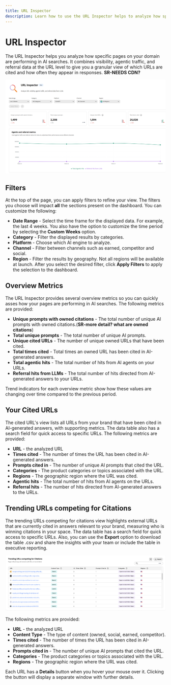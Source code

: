 ```yaml
---
title: URL Inspector
description: Learn how to use the URL Inspector helps to analyze how specific pages on your domain are performing in AI searches.
---
```


# URL Inspector

The URL Inspector helps you analyze how specific pages on your domain are performing in AI searches. It combines visibility, agentic traffic, and referral data at the URL level to give you a granular view of which URLs are cited and how often they appear in responses. **SR-NEEDS CDN?**

![URL Inspector](/help/dashboards/assets/url-insp.png)

## Filters

At the top of the page, you can apply filters to refine your view. The filters you choose will impact **all** the sections present on the dashboard. You can customize the following:

* **Date Range** - Select the time frame for the displayed data. For example, the last 4 weeks. You also have the option to customize the time period by selecting the **Custom Weeks** option.
* **Category** - Filter the displayed results by categories.
* **Platform** - Choose which AI engine to analyze.
* **Channel** - Filter between channels such as earned, competitor and social.
* **Region** - Filter the results by geography. Not all regions will be available at launch.
After you select the desired filter, click **Apply Filters** to apply the selection to the dashboard.

## Overview Metrics

The URL Inspector provides several overview metrics so you can quickly asses how your pages are performing in AI searches. The following metrics are provided:

* **Unique prompts with owned citations** - The total number of unique AI prompts with owned citations.(**SR-more detail? what are owned citations**)
* **Total unique prompts** - The total number of unique AI prompts.
* **Unique cited URLs** - The number of unique owned URLs that have been cited.
* **Total times cited** - Total times an owned URL has been cited in AI-generated answers.
* **Total agentic hits** - The total number of hits from AI agents on your URLs.
* **Referral hits from LLMs** - The total number of hits directed from AI-generated answers to your URLs.

Trend indicators for each overview metric show how these values are changing over time compared to the previous period.

## Your Cited URLs

The cited URL's view lists all URLs from your brand that have been cited in AI-generated answers, with supporting metrics. The data table also has a search field for quick access to specific URLs. The following metrics are provided:

* **URL** - the analyzed URL
* **Times cited** - The number of times the URL has been cited in AI-generated answers.
* **Prompts cited in** - The number of unique AI prompts that cited the URL.
* **Categories** - The product categories or topics associated with the URL.
* **Regions** - The geographic region where the URL was cited.
* **Agentic hits** - The total number of hits from AI agents on the URLs.
* **Referral hits** - The number of hits directed from AI-generated answers to the URLs.

## Trending URLs competing for Citations

The trending URLs competing for citations view highlights external URLs that are currently cited in answers relevant to your brand, measuring who is winning citations in your space. The data table has a search field for quick access to specific URLs. Also, you can use the **Export** option to download the table .csv and share the insights with your team or include the table in executive reporting.

![Trending URLs competing for Citations](/help/dashboards/assets/trend-url.png)

The following metrics are provided:

* **URL** - the analyzed URL
* **Content Type** - The type of content (owned, social, earned, competitor).
* **Times cited** - The number of times the URL has been cited in AI-generated answers.
* **Prompts cited in** - The number of unique AI prompts that cited the URL.
* **Categories** - The product categories or topics associated with the URL.
* **Regions** - The geographic region where the URL was cited.

Each URL has a **Details** button when you hover your mouse over it. Clicking the button will display a separate window with further details.

